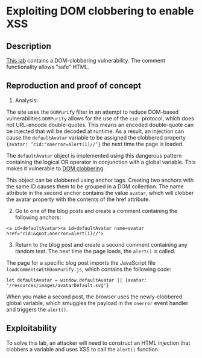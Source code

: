 # Exploiting DOM clobbering to enable XSS

## Description

[This lab](https://portswigger.net/web-security/dom-based/dom-clobbering/lab-dom-xss-exploiting-dom-clobbering) contains a DOM-clobbering vulnerability. The comment functionality allows "safe" HTML.

## Reproduction and proof of concept

1. Analysis:

The site uses the `DOMPurify` filter in an attempt to reduce DOM-based vulnerabilities.`DOMPurify` allows for the use of the `cid:` protocol, which does not URL-encode double-quotes. This means an encoded double-quote can be injected that will be decoded at runtime. As a result, an injection can cause the `defaultAvatar` variable to be assigned the clobbered property `{avatar: ‘cid:"onerror=alert(1)//’}` the next time the page is loaded.

The `defaultAvatar` object is implemented using this dangerous pattern containing the logical OR operator in conjunction with a global variable. This makes it vulnerable to [DOM clobbering](https://portswigger.net/web-security/dom-based/dom-clobbering).

This object can be clobbered using anchor tags. Creating two anchors with the same ID causes them to be grouped in a DOM collection. The name attribute in the second anchor contains the value `avatar`, which will clobber the avatar property with the contents of the href attribute.

2. Go to one of the blog posts and create a comment containing the following anchors:

```text
<a id=defaultAvatar><a id=defaultAvatar name=avatar href="cid:&quot;onerror=alert(1)//">
```

3. Return to the blog post and create a second comment containing any random text. The next time the page loads, the `alert()` is called.

The page for a specific blog post imports the JavaScript file `loadCommentsWithDomPurify.js`, which contains the following code:

```text
let defaultAvatar = window.defaultAvatar || {avatar: '/resources/images/avatarDefault.svg'}
```

When you make a second post, the browser uses the newly-clobbered global variable, which smuggles the payload in the `onerror` event handler and triggers the `alert()`.

## Exploitability

To solve this lab, an attacker will need to construct an HTML injection that clobbers a variable and uses XSS to call the `alert()` function.

